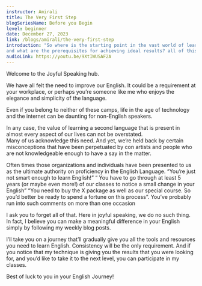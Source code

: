 ```yaml
---
instructor: Amirali
title: The Very First Step
blogSeriesName: Before you Begin
level: beginner
date: December 27, 2023
link: /blogs/amirali/the-very-first-step
introduction: "So where is the starting point in the vast world of learning English? 
and what are the prerequisites for achieving ideal results? all of this might sound overwhelming, but a little perspective shift is all you need!"
audioLink: https://youtu.be/9XtIWUSAF2A
---
```



Welcome to the Joyful Speaking hub.   

We have all felt the need to improve our English. It could be a requirement at your workplace, or perhaps you’re someone like me who enjoys the elegance and simplicity of the language.  

Even if you belong to neither of these camps, life in the age of technology and the internet  can be daunting for non-English speakers.  


In any case, the value of learning a second language that is present in almost every aspect of our lives can not be overstated.  
Many of us acknowledge this need. And yet, we’re held back by certain misconceptions that have been perpetuated by con artists  and people who are not knowledgeable enough to have a say in the matter.  

Often times those organizations and individuals have been presented to us as the ultimate authority on proficiency in the English Language.
“You’re just not smart enough to learn English!” “ You have to go through at least 5 years (or maybe even more!) of our classes to notice a small change in your English” “You need to buy the X package as well as our special course. So you’d better be ready to spend a fortune on this process”. You’ve probably run into such comments on more than one occasion  

I ask you to forget all of that. Here in joyful speaking, we do no such thing. In fact, I believe you can make a meaningful difference in your English simply by following my weekly blog posts. 

I’ll take you on a journey that’ll gradually give you all the tools and resources you need to learn English. Consistency will be the only requirement. And if you notice that my technique is giving you the results that you were looking for, and you’d like to take it to the next level, you can participate in my classes.  

Best of luck to you in your English Journey!
